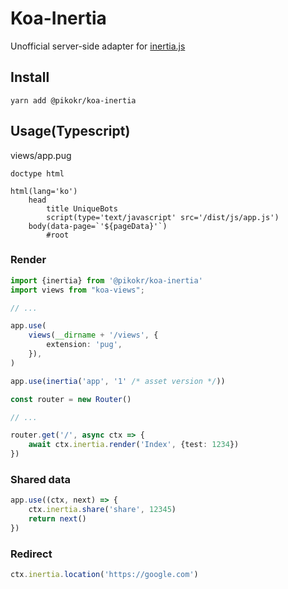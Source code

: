 # Koa-Inertia

Unofficial server-side adapter for [inertia.js](https://inertiajs.com)

## Install

```shell
yarn add @pikokr/koa-inertia
```

## Usage(Typescript)

views/app.pug
```pug
doctype html

html(lang='ko')
    head
        title UniqueBots
        script(type='text/javascript' src='/dist/js/app.js')
    body(data-page=`'${pageData}'`)
        #root
```

### Render

```ts
import {inertia} from '@pikokr/koa-inertia'
import views from "koa-views";

// ...

app.use(
    views(__dirname + '/views', {
        extension: 'pug',
    }),
)

app.use(inertia('app', '1' /* asset version */))

const router = new Router()

// ...

router.get('/', async ctx => {
    await ctx.inertia.render('Index', {test: 1234})
})
```

### Shared data

```ts
app.use((ctx, next) => {
    ctx.inertia.share('share', 12345)
    return next()
})
```

### Redirect

```ts
ctx.inertia.location('https://google.com')
```
